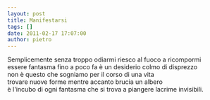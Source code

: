 ```yaml
---
layout: post
title: Manifestarsi
tags: []
date: 2011-02-17 17:07:00
author: pietro
---
```

<div dir="ltr" style="text-align: left">Semplicemente senza troppo odiarmi riesco al fuoco a ricompormi<br/>essere fantasma fino a poco fa è un desiderio colmo di disprezzo<br/>non è questo che sogniamo per il corso di una vita<br/>trovare nuove forme mentre accanto brucia un albero<br/>è l'incubo di ogni fantasma che si trova a piangere lacrime invisibili.<br/>
